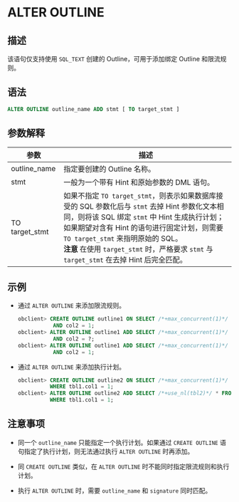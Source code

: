 # ALTER OUTLINE

## 描述

该语句仅支持使用 `SQL_TEXT` 创建的 Outline，可用于添加绑定 Outline 和限流规则。

## 语法

```sql
ALTER OUTLINE outline_name ADD stmt [ TO target_stmt ]
```

## 参数解释

|       参数       |                                                                                                                                         描述                                                                                                                                          |
|----------------|-------------------------------------------------------------------------------------------------------------------------------------------------------------------------------------------------------------------------------------------------------------------------------------|
| outline_name   | 指定要创建的 Outline 名称。                                                                                                                                                                                                                                                                  |
| stmt           | 一般为一个带有 Hint 和原始参数的 DML 语句。                                                                                                                                                                                                                                                         |
| TO target_stmt | 如果不指定 `TO target_stmt`，则表示如果数据库接受的 SQL 参数化后与 `stmt` 去掉 Hint 参数化文本相同，则将该 SQL 绑定 `stmt` 中 Hint 生成执行计划；如果期望对含有 Hint 的语句进行固定计划，则需要 `TO target_stmt` 来指明原始的 SQL。 <br> **注意**  在使用 `target_stmt` 时，严格要求 `stmt` 与`target_stmt` 在去掉 Hint 后完全匹配。 |

## 示例

* 通过 `ALTER OUTLINE` 来添加限流规则。

  ```sql
  obclient> CREATE OUTLINE outline1 ON SELECT /*+max_concurrent(1)*/ * FROM tbl1 WHERE col1 =1 
             AND col2 = 1;
  obclient> ALTER OUTLINE outline1 ADD SELECT /*+max_concurrent(1)*/ * FROM tbl1 WHERE col1 =1 
             AND col2 = ?;
  obclient> ALTER OUTLINE outline1 ADD SELECT /*+max_concurrent(1)*/ * FROM tbl1 WHERE col1 =? 
             AND col2 = 1;
  ```

>

* 通过 `ALTER OUTLINE` 来添加执行计划。

  ```sql
  obclient> CREATE OUTLINE outline2 ON SELECT /*+max_concurrent(1)*/ * FROM tbl1,tbl2 
            WHERE tbl1.col1 = 1;
  obclient> ALTER OUTLINE outline2 ADD SELECT /*+use_nl(tbl2)*/ * FROM tbl1,tbl2 
            WHERE tbl1.col1 = 1;
  ```

## 注意事项

* 同一个 `outline_name` 只能指定一个执行计划。如果通过 `CREATE OUTLINE` 语句指定了执行计划，则无法通过执行 `ALTER OUTLINE` 时再添加。

* 同 `CREATE OUTLINE` 类似，在 `ALTER OUTLINE` 时不能同时指定限流规则和执行计划。

* 执行 `ALTER OUTLINE` 时，需要 `outline_name` 和 `signature` 同时匹配。
